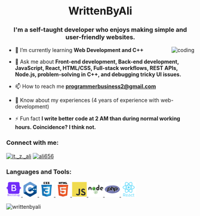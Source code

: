 <h1 align="center">WrittenByAli</h1>
<h3 align="center">I'm a self-taught developer who enjoys making simple and user-friendly websites. </h3>
<img align = "right" alt = "coding" src = "https://static.wixstatic.com/media/b313a9_89ebec0c5f384c65a9551f0c1ec18ca9~mv2.gif">

- 🌱 I’m currently learning **Web Development and C++**

- 💬 Ask me about **Front-end development, Back-end development, JavaScript, React, HTML/CSS, Full-stack workflows, REST APIs, Node.js, problem-solving in C++, and debugging tricky UI issues.**

- 📫 How to reach me **programmerbusiness2@gmail.com**

- 📄 Know about my experiences (4 years of experience with web-development)

- ⚡ Fun fact **I write better code at 2 AM than during normal working hours. Coincidence? I think not.**

<h3 align="left">Connect with me:</h3>
<p align="left">
<a href="https://instagram.com/it._z._ali" target="blank"><img align="center" src="https://raw.githubusercontent.com/rahuldkjain/github-profile-readme-generator/master/src/images/icons/Social/instagram.svg" alt="it._z._ali" height="30" width="40" /></a>
<a href="https://www.leetcode.com/ali656" target="blank"><img align="center" src="https://raw.githubusercontent.com/rahuldkjain/github-profile-readme-generator/master/src/images/icons/Social/leet-code.svg" alt="ali656" height="30" width="40" /></a>
</p>

<h3 align="left">Languages and Tools:</h3>
<p align="left"> <a href="https://getbootstrap.com" target="_blank" rel="noreferrer"> <img src="https://raw.githubusercontent.com/devicons/devicon/master/icons/bootstrap/bootstrap-plain-wordmark.svg" alt="bootstrap" width="40" height="40"/> </a> <a href="https://www.w3schools.com/cpp/" target="_blank" rel="noreferrer"> <img src="https://raw.githubusercontent.com/devicons/devicon/master/icons/cplusplus/cplusplus-original.svg" alt="cplusplus" width="40" height="40"/> </a> <a href="https://www.w3schools.com/css/" target="_blank" rel="noreferrer"> <img src="https://raw.githubusercontent.com/devicons/devicon/master/icons/css3/css3-original-wordmark.svg" alt="css3" width="40" height="40"/> </a> <a href="https://www.w3.org/html/" target="_blank" rel="noreferrer"> <img src="https://raw.githubusercontent.com/devicons/devicon/master/icons/html5/html5-original-wordmark.svg" alt="html5" width="40" height="40"/> </a> <a href="https://developer.mozilla.org/en-US/docs/Web/JavaScript" target="_blank" rel="noreferrer"> <img src="https://raw.githubusercontent.com/devicons/devicon/master/icons/javascript/javascript-original.svg" alt="javascript" width="40" height="40"/> </a> <a href="https://nodejs.org" target="_blank" rel="noreferrer"> <img src="https://raw.githubusercontent.com/devicons/devicon/master/icons/nodejs/nodejs-original-wordmark.svg" alt="nodejs" width="40" height="40"/> </a> <a href="https://www.php.net" target="_blank" rel="noreferrer"> <img src="https://raw.githubusercontent.com/devicons/devicon/master/icons/php/php-original.svg" alt="php" width="40" height="40"/> </a> <a href="https://reactjs.org/" target="_blank" rel="noreferrer"> <img src="https://raw.githubusercontent.com/devicons/devicon/master/icons/react/react-original-wordmark.svg" alt="react" width="40" height="40"/> </a> </p>

<p><img align="center" src="https://github-readme-stats.vercel.app/api/top-langs?username=writtenbyali&show_icons=true&locale=en&layout=compact" alt="writtenbyali" /></p>

